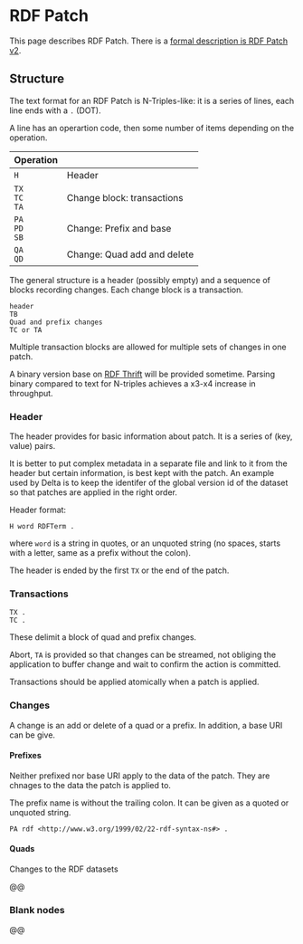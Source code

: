 # RDF Patch 

This page describes RDF Patch. 
There is a [formal description is RDF Patch v2](rdf-patch.md).

## Structure

The text format for an RDF Patch is N-Triples-like: it is a series of lines, each line ends
with a `.` (DOT).

A line has an operartion code, then some number of items depending on 
the operation.

| Operation |                   |
| --------- | ----------------- |
| `H`                  | Header |
| `TX`<br/>`TC`<br/>`TA`     | Change block: transactions |
| `PA`<br/>`PD`<br/>`SB`     | Change: Prefix and base |
| `QA`<br/>`QD`              | Change: Quad add and delete |

The general structure is a header (possibly empty) and a sequence of
blocks recording changes. Each change block is a transaction.

```
header
TB
Quad and prefix changes
TC or TA
```

Multiple transaction blocks are allowed for multiple sets of changes in one
patch.

A binary version base on [RDF Thrift](http://afs.github.io/rdf-thrift/) will be provided
sometime.  Parsing binary compared to text for N-triples achieves a x3-x4 increase in
throughput.

### Header

The header provides for basic information about patch. It is a series of
(key, value) pairs.

It is better to put complex metadata in a separate file and link to it
from the header but certain information, is best kept with the patch. An example
used by Delta is to keep the identifer of the global version id of the dataset
so that patches are applied in the right order.

Header format:
```
H word RDFTerm .
```
where `word` is a string in quotes, or an unquoted string (no spaces, starts with a letter,
same as a prefix without the colon).

The header is ended by the first `TX` or the end of the patch.

### Transactions

```
TX .
TC .
```

These delimit a block of quad and prefix changes.

Abort, `TA` is provided so that changes can be streamed, not obliging the
application to buffer change and wait to confirm the action is
committed.

Transactions should be applied atomically when a patch is applied.

### Changes

A change is an add or delete of a quad or a prefix. In addition, a base
URI can be give.

#### Prefixes

Neither prefixed nor base URI apply to the data of the patch. They are
chnages to the data the patch is applied to.

The prefix name is without the trailing colon. It can be given as a
quoted or unquoted string.

```
PA rdf <http://www.w3.org/1999/02/22-rdf-syntax-ns#> .
```

#### Quads

Changes to the RDF datasets

@@


### Blank nodes

@@
